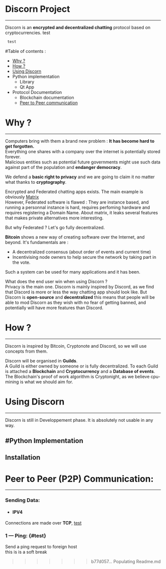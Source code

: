 # Discorn Project
-----------------
Discorn is an **encrypted and decentralized chatting** protocol based on cryptocurrencies. test

```python
 test
```
#Table of contents :
* [Why ?](#Why)
* [How ?](#How)
* [Using Discorn](#Using)
* Python implementation
    * Library
    * Qt App
* Protocol Documentation
    * Blockchain documentation
    * [Peer to Peer communication](#P2P)

# Why ? <a name="Why"></a>
-------
Computers bring with them a brand new problem : **It has become hard to get forgotten.**  
Everything one shares with a company over the internet is potentially stored forever.  
Malicious entities such as potential future governments might use such data against part of the population and **endanger democracy**.

We defend a **basic right to privacy** and we are going to claim it no matter what thanks to **cryptography**.

Encrypted and Federated chatting apps exists. The main example is obviously [Matrix](https://matrix.org/)  
However, Federated software is flawed : They are instance based, and running a personnal instance is hard, requires perfoming hardware and requires registering a Domain Name.
About matrix, it leaks several features that makes private alternatives more interesting.

But why Federated ? Let's go fully decentralized.  

**Bitcoin** shows a new way of creating software over the Internet, and beyond.
It's fundamentals are :

* A decentralized consensus (about order of events and current time)
* Incentivising node owners to help secure the network by taking part in the vote.

Such a system can be used for many applications and it has been.

What does the end user win when using Discorn ?  
Privacy is the main one.
Discorn is mainly inspired by Discord, as we find that Discord is more or less the way chatting app should look like.
But Discorn is **open-source** and **decentralized** this means that people will be able to mod Discorn as they wish with no fear of getting banned, and potentially will have more features than Discord.

# How ? <a name="How"></a>
-------
Discorn is inspired by Bitcoin, Cryptonote and Discord, so we will use concepts from them.

Discorn will be organised in **Guilds**.  
A Guild is either owned by someone or is fully decentralized.
To each Guild is attached a **Blockchain** and **Cryptocurrency** and a **Database of events**.
The Blockchain's proof of work algorithm is Cryptonight, as we believe cpu-mining is what we should aim for.


# Using Discorn <a name="Using"></a>
---------------
Discorn is still in Developpement phase. It is absolutely not usable in any way.

#Python Implementation
----------------------

## Installation



# Peer to Peer (P2P) Communication: <a name="P2P"></a>
-----------------------------------

### Sending Data:
- #### IPV4
Connections are made over **TCP**, [test](https://moriya.zapto.org)


### 1 — Ping: {#test}
Send a ping request to foreign host  
this is is a soft break
>>>>>>> b77d057... Populating Readme.md
